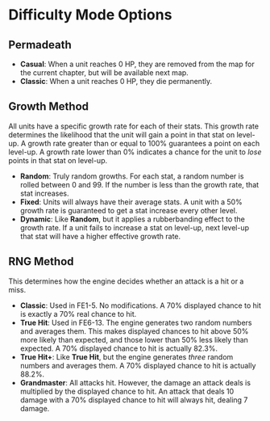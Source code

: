 # Difficulty Mode Options

## Permadeath

- **Casual**: When a unit reaches 0 HP, they are removed from the map for the current chapter, but will be available next map.
- **Classic**: When a unit reaches 0 HP, they die permanently.

## Growth Method

All units have a specific growth rate for each of their stats. This growth rate determines the likelihood that the unit will gain a point in that stat on level-up. A growth rate greater than or equal to 100% guarantees a point on each level-up. A growth rate lower than 0% indicates a chance for the unit to *lose* points in that stat on level-up.

- **Random**: Truly random growths. For each stat, a random number is rolled between 0 and 99. If the number is less than the growth rate, that stat increases.
- **Fixed**: Units will always have their average stats. A unit with a 50% growth rate is guaranteed to get a stat increase every other level.
- **Dynamic**: Like **Random**, but it applies a rubberbanding effect to the growth rate. If a unit fails to increase a stat on level-up, next level-up that stat will have a higher effective growth rate.

## RNG Method

This determines how the engine decides whether an attack is a hit or a miss.

- **Classic**: Used in FE1-5. No modifications. A 70% displayed chance to hit is exactly a 70% real chance to hit.
- **True Hit**: Used in FE6-13. The engine generates two random numbers and averages them. This makes displayed chances to hit above 50% more likely than expected, and those lower than 50% less likely than expected. A 70% displayed chance to hit is actually 82.3%.
- **True Hit+**: Like **True Hit**, but the engine generates *three* random numbers and averages them. A 70% displayed chance to hit is actually 88.2%.
- **Grandmaster**: All attacks hit. However, the damage an attack deals is multiplied by the displayed chance to hit. An attack that deals 10 damage with a 70% displayed chance to hit will always hit, dealing 7 damage.


